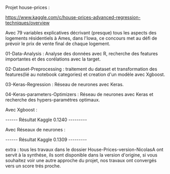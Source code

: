Projet house-prices :


https://www.kaggle.com/c/house-prices-advanced-regression-techniques/overview

Avec 79 variables explicatives décrivant (presque) tous les aspects des logements résidentiels à Ames, dans l'Iowa,
ce concours  met au défi de prévoir le prix de vente final de chaque logement.


01-Data-Analysis : Analyse des données avec R, recherche des features importantes et des corélations avec la target.

02-Dataset-Preprocessing : traitement du dataset et transformation des features(lié au notebook categories) 
                           et creation d'un modèle avec Xgboost.
                           
03-Keras-Regression : Réseau de neurones avec Keras.

04-Keras-parameters-Optimizers : Réseau de neurones avec Keras et recherche des hypers-paramétres optimaux.



Avec Xgboost : 

------ Résultat Kaggle 0.1240 ---------

Avec Réseaux de neurones : 

------ Résultat Kaggle 0.1309 ---------


extra : tous les travaux dans le dossier House-Prices-version-NicolasA ont servit à la synthése, 
ils sont disponible dans la version d'origine, si vous souhaitez voir une autre approche du projet, 
nos travaux ont convergés vers un score trés proche.

